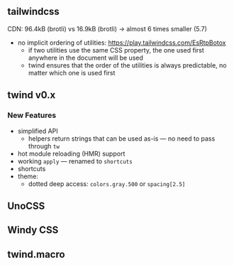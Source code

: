 ## tailwindcss

CDN: 96.4kB (brotli) vs 16.9kB (brotli) -> almost 6 times smaller (5.7)

- no implicit ordering of utilities: https://play.tailwindcss.com/EsRtpBotox
  - if two utilities use the same CSS property, the one used first anywhere in the document will be used
  - twind ensures that the order of the utilities is always predictable, no matter which one is used first

## twind v0.x

### New Features

- simplified API
  - helpers return strings that can be used as-is — no need to pass through `tw`
- hot module reloading (HMR) support
- working `apply` — renamed to `shortcuts`
- shortcuts
- theme:
  - dotted deep access: `colors.gray.500` or `spacing[2.5]`

## UnoCSS

## Windy CSS

## twind.macro
